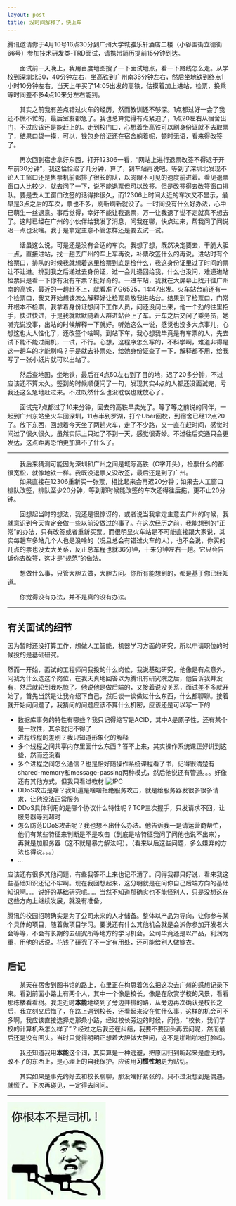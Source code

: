 ```yaml
---
layout: post
title: 没时间解释了，快上车
---
```


<div class="excerpt">
    腾讯邀请你于4月10号16点30分到广州大学城雅乐轩酒店二楼（小谷围街立德街66号）参加技术研发类-TRD面试，请携带简历提前15分钟到达。
</div>

&emsp;&emsp;面试前一天晚上，我用百度地图搜了一下面试地点，看一下路线怎么走。从学校到深圳北30，40分钟左右，坐高铁到广州南36分钟左右，然后坐地铁到终点1小时10分钟左右。当天上午买了14:05出发的高铁，估摸着加上进站，检票，换乘等时间差不多4点10来分左右能到。

&emsp;&emsp;其实之前我有差点错过火车的经历，然而教训还不够深。1点都过好一会了我还不慌不忙的，最后室友都急了。我也总算觉得有点紧迫了，1点20左右从宿舍出门，不过应该还是能赶上的。走到校门口，心想着坐高铁可以刷身份证就不去取票了，结果口袋一摸，可以，钱包身份证还在宿舍躺着呢，顿时无语，看来得改签了。

&emsp;&emsp;再次回到宿舍拿好东西，打开12306一看，“网站上进行退票改签不得迟于开车前30分钟”，我这恰恰迟了几分钟，算了，到车站再说吧。等到了深圳北发现不论人工窗口还是售票机前都排了很长的队，以肉眼不可见的速度前进着。看见退票窗口人比较少，就去问了一下，说不能退票但可以改签。但是改签得去改签窗口排队。要是去人工窗口改签的话得排很久，而12306上时间太近的车次又不显示，最早是3点之后的车次，票也不多，刷新刷新就没了。一时间没有什么好办法，心中已萌生一丝退意。事后觉得，幸好不能让我退票，万一让我退了说不定就真不想去了。这时已经在广州的小伙伴给我发了消息，问我在哪，快点过来，帮我问了问说迟一点也没啥。我于是拿定主意不管怎样还是要去试一试。

&emsp;&emsp;话虽这么说，可是还是没有合适的车次。我想了想，既然决定要去，干脆大胆一点，直接进站，找一趟去广州的车上车再说，补票改签什么的再说。进站时有个检票口，排队的时候我就想着这里检票到底是检什么，我这身份证里过了时间的票让不让进。排到我之后递过去身份证，过一会儿递回给我，什么也没问，难道进站检票只是看一下你有没有车票？挺好奇的。一进车站，我就在大屏幕上找开往广州南的高铁，最近的一趟赶不上，就看准了G6525，14:47出发。火车站台前还有一个检票口，我又开始想该怎么解释好让检票员放我进站台。结果到了检票口，门常开根本不检票，我拿着身份证想问下工作人员，问还没问出来，他一个劲的往里招手，快进快进，于是我就默默随着人群进站台上了车。开车之后又问了乘务员，她听完说没事，出站的时候解释一下就好。听她这么一说，感觉也没多大点事儿，心想这也太人性化了，还改签个啥啊。到站下车，我心想我毕竟是有车票的人，先去试下能不能过闸机，一试，不行。心想，这程序怎么写的，不科学啊，难道非得是这一趟车的才能刷吗？于是就去补票处，给她身份证查了一下，解释都不用，给我写了一张小纸片就可以出站了。

&emsp;&emsp;然后查地图，坐地铁，最后在4点50左右到了目的地，迟了20多分钟，不过应该还不算太久。签到的时候顺便问了一句，发现其实4点的人都还没面试完，亏我还这么急地赶过来。不过既然什么也没耽误也就放心了。

&emsp;&emsp;面试完7点都过了10来分钟，回去的高铁早卖光了。等了等之前说的同伴，一起到广州东站坐火车回深圳，11点半到罗湖，打个Uber回校，到宿舍已经12点20了。放下东西，回想着今天坐了两趟火车，走了不少路，又一直在赶时间，感觉时间过了很久很久，虽然实际上只过了不到一天，感觉很奇妙。不过往后交通只会更发达，这点距离恐怕更加算不了什么了。

<hr class="quarter" />

&emsp;&emsp;我后来猜测可能因为深圳和广州之间是城际高铁（C字开头），检票什么的都很宽松，就像地铁一样。我既没退票又没改签，最后还是到了广州。  
&emsp;&emsp;如果直接在12306重新买一张票，相比起来会再迟20分钟；如果去人工窗口排队改签，排队至少20分钟，等到那时候能改签的车次还得往后拖，更不止20分钟。

&emsp;&emsp;回想起当时的想法，我还是很惊讶的，或者说当我拿定主意去广州的时候，我就意识到今天肯定会做一些以前没做过的事了。在这次经历之前，我能想到的“正常”的办法，只有改签或者重新买票。而很明显火车站是不可能直接跟大家说，其实每趟车多站几个人也是没啥的（况且总会有错过火车的人），也不会说，你买的几点的票也没太大关系，反正总车程也就36分钟，十来分钟左右一趟。它只会告诉你去改签，这才是“规范”的做法。

&emsp;&emsp;想做什么事，只管大胆去做，大胆去问。你所有能想到的，都是基于你已经知道。

&emsp;&emsp;你觉得没有办法，并不是真的没有办法。

-----

## 有关面试的细节

因为暂时还没打算工作，想做人工智能，机器学习方面的研究，所以申请职位的时候投的是基础研究。

然而一开始，面试的工程师问我投的什么岗位，我说基础研究，他像是有点意外，问我为什么选这个岗位，在我天真地回答以为腾讯有研究院之后，他告诉我并没有，然后就轮到我吃惊了。他说他是做后端的，又接着说没关系，面试差不多就开始了。首先当然是让我介绍下自己，然后谈一谈做过什么东西，什么都聊聊。接着就开始问问题了，我猜问的问题应该不算什么机密，应该还是可以写一下的

- 数据库事务的特性有哪些？我只记得缩写是ACID，其中A是原子性，还有某个是一致性，其余就记不得了
- 进程线程的差别？我只知道形象化的解释
- 多个线程之间共享内存里面什么东西？答不上来，其实操作系统课正好讲到这些，然而还没看
- 多个进程之间怎么通信？也是恰好随操作系统课程看了书，记得很清楚有shared-memory和message-passing两种模式，然后他说还有管道。。。好像还有其他方式，但我只看过教材
  ![IPC](imgs/ipc.png)
- DDoS攻击是啥？我知道是啥啥拒绝服务攻击，就是给服务器发很多很多请求，让他没法正常服务
- DDoS具体利用的是哪个协议什么特性呢？TCP三次握手，只发请求不回，让服务器等到超时
- 怎么防范DDoS攻击呢？我也想不出什么办法。他告诉我一是请运营商帮忙，他们有某些特征来判断是不是攻击（到底是啥特征我问了问他也说不出来），再就是加服务器（这不就是暴力解法吗）。（看来以后这些问题，多么嫌弃的方法也得说。。。）
- ...

应该还有很多其他问题，有些我答不上来也记不清了。问得我都只好说，看来我这些基础知识还记不牢啊。现在我回想起来，这分明就是在问你自己后端方向的基础知识啊。。。说好的基础研究呢。。。当然不知道那确实也不能怪别人，只是没想这在这些方向上继续发展，就没有准备。

腾讯的校园招聘确实是为了公司未来的人才储备。整体以产品为导向，让你参与某个具体的项目，随着做项目学习。要说还有什么其他机会就是会派你参加开发者大会等等，不会有长期的去研究所等地方的学习机会。公司毕竟还是以产品，利润为重，用他的话说，花钱了研究了不一定有用处，还可能给别人做嫁衣。

## 后记

&emsp;&emsp;某天在宿舍到图书馆的路上，心里正在构思着怎么把这次去广州的感想记录下来。看到前面小路上有两个人，其中一个像是校长，像是在欣赏学校的风景，看看那栋楼看看树。我走近时**本能**地绕到了旁边并排的路，从旁边再次确认是校长之后，我立刻又后悔了，在路上遇到校长，还看起来没在忙什么事，这样的机会可不多啊。我应该直接选择走那条小路，经过校长旁边的时候，问他，“校长，我们学校的计算机系怎么样了”？经过之后我还在纠结，我要不要回头再去问呢，然而最后还是没有回头。当时只觉得明明正想着大胆做大胆问，这不是啪啪啪地打脸吗。

&emsp;&emsp;我还知道我用**本能**这个词，其实算是一种逃避，把原因归到听起来是虚无的，改不了的东西上，是心理上的自我保护。应该用**习惯性地**更为贴切。

&emsp;&emsp;其实如果是事先约好去和校长聊聊，那没啥好紧张的。只不过没想到是偶遇，就慌了。下次再碰见，一定得去问问。

<hr class="quarter" />

<div class="image-wrapper">
    <img src="/static/imgs/notdriver.jpg" alt="not driver"/>
</div>
